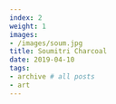 ```yaml
---
index: 2
weight: 1
images:
- /images/soum.jpg
title: Soumitri Charcoal
date: 2019-04-10
tags:
- archive # all posts
- art
---
```


